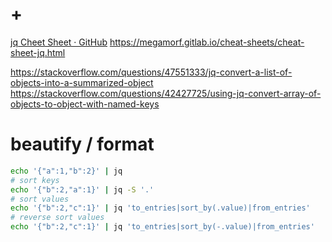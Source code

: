 # +

[jq Cheet Sheet · GitHub](https://gist.github.com/olih/f7437fb6962fb3ee9fe95bda8d2c8fa4)
https://megamorf.gitlab.io/cheat-sheets/cheat-sheet-jq.html

https://stackoverflow.com/questions/47551333/jq-convert-a-list-of-objects-into-a-summarized-object
https://stackoverflow.com/questions/42427725/using-jq-convert-array-of-objects-to-object-with-named-keys

# beautify / format

```bash
echo '{"a":1,"b":2}' | jq
# sort keys
echo '{"b":2,"a":1}' | jq -S '.'
# sort values
echo '{"b":2,"c":1}' | jq 'to_entries|sort_by(.value)|from_entries'
# reverse sort values
echo '{"b":2,"c":1}' | jq 'to_entries|sort_by(-.value)|from_entries'
```

